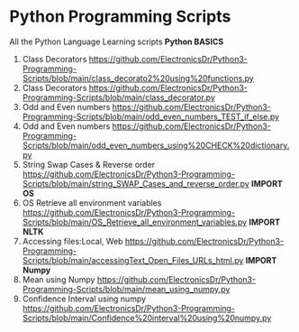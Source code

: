 # Python Programming Scripts
 All the Python Language Learning scripts 
**Python BASICS**
1. Class Decorators https://github.com/ElectronicsDr/Python3-Programming-Scripts/blob/main/class_decorato2%20using%20functions.py
2. Class Decorators https://github.com/ElectronicsDr/Python3-Programming-Scripts/blob/main/class_decorator.py
3. Odd and Even numbers https://github.com/ElectronicsDr/Python3-Programming-Scripts/blob/main/odd_even_numbers_TEST_if_else.py
4. Odd and Even numbers https://github.com/ElectronicsDr/Python3-Programming-Scripts/blob/main/odd_even_numbers_using%20CHECK%20dictionary.py
5. String Swap Cases & Reverse order https://github.com/ElectronicsDr/Python3-Programming-Scripts/blob/main/string_SWAP_Cases_and_reverse_order.py
**IMPORT OS**
1. OS Retrieve all environment variables https://github.com/ElectronicsDr/Python3-Programming-Scripts/blob/main/OS_Retrieve_all_environment_variables.py
**IMPORT NLTK**
1. Accessing files:Local, Web https://github.com/ElectronicsDr/Python3-Programming-Scripts/blob/main/accessingText_Open_Files_URLs_html.py
**IMPORT Numpy**
1. Mean using Numpy https://github.com/ElectronicsDr/Python3-Programming-Scripts/blob/main/mean_using_numpy.py
2. Confidence Interval using numpy https://github.com/ElectronicsDr/Python3-Programming-Scripts/blob/main/Confidence%20interval%20using%20numpy.py
